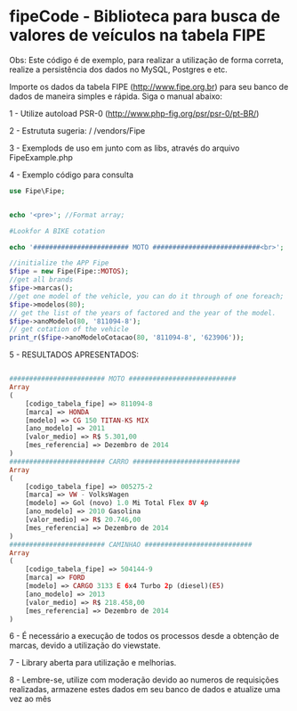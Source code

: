 fipeCode - Biblioteca para busca de valores de veículos na tabela FIPE
========

Obs: Este código é de exemplo, para realizar a utilização de forma correta, realize a persistência  dos dados no MySQL, Postgres e etc.

Importe os dados da tabela FIPE (http://www.fipe.org.br) para seu banco de dados de maneira simples e rápida. Siga o manual abaixo:

1 - Utilize autoload PSR-0 (http://www.php-fig.org/psr/psr-0/pt-BR/)

2 - Estrututa sugeria:
    /
    /vendors/Fipe
    
3 - Exemplods de uso em junto com as libs, através do arquivo FipeExample.php

4 - Exemplo código para consulta

```php
use Fipe\Fipe;


echo '<pre>'; //Format array;

#Lookfor A BIKE cotation

echo '######################## MOTO ###########################<br>';

//initialize the APP Fipe
$fipe = new Fipe(Fipe::MOTOS);
//get all brands
$fipe->marcas();
//get one model of the vehicle, you can do it through of one foreach;
$fipe->modelos(80);
// get the list of the years of factored and the year of the model.
$fipe->anoModelo(80, '811094-8');
// get cotation of the vehicle
print_r($fipe->anoModeloCotacao(80, '811094-8', '623906'));
```

5 - RESULTADOS APRESENTADOS:

```php

######################## MOTO ###########################
Array
(
    [codigo_tabela_fipe] => 811094-8
    [marca] => HONDA
    [modelo] => CG 150 TITAN-KS MIX
    [ano_modelo] => 2011
    [valor_medio] => R$ 5.301,00
    [mes_referencia] => Dezembro de 2014
)
######################## CARRO ###########################
Array
(
    [codigo_tabela_fipe] => 005275-2
    [marca] => VW - VolksWagen
    [modelo] => Gol (novo) 1.0 Mi Total Flex 8V 4p
    [ano_modelo] => 2010 Gasolina
    [valor_medio] => R$ 20.746,00
    [mes_referencia] => Dezembro de 2014
)
######################## CAMINHAO ###########################
Array
(
    [codigo_tabela_fipe] => 504144-9
    [marca] => FORD
    [modelo] => CARGO 3133 E 6x4 Turbo 2p (diesel)(E5)
    [ano_modelo] => 2013
    [valor_medio] => R$ 218.458,00
    [mes_referencia] => Dezembro de 2014
)
```

6 - É necessário a execução de todos os processos desde a obtenção de marcas, devido a utilização do viewstate.

7 - Library aberta para utilização e melhorias.

8 - Lembre-se, utilize com moderação devido ao numeros de requisições realizadas, armazene estes dados em seu 
banco de dados e atualize uma vez ao mês
